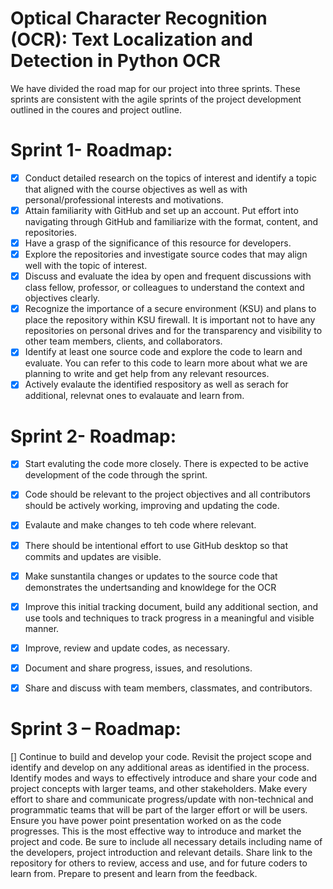 # Optical Character Recognition (OCR): Text Localization and Detection in Python OCR

We have divided the road map for our project into three sprints. These sprints are consistent with the agile sprints of the project development outlined in the coures and project outline. 

# Sprint 1- Roadmap: 
- [x] Conduct detailed research on the topics of interest and identify a topic that aligned with the course objectives as well as with personal/professional interests and motivations. 
- [x] Attain familiarity with GitHub and set up an account. Put effort into navigating through GitHub and familiarize with the format, content, and repositories.
- [x] Have a grasp of the significance of this resource for developers.
- [x] Explore the repositories and investigate source codes that may align well with the topic of interest.
- [x] Discuss and evaluate the idea by open and frequent discussions with class fellow, professor, or colleagues to understand the context and objectives clearly.
- [x] Recognize the importance of a secure environment (KSU) and plans to place the repository within KSU firewall. It is important not to have any repositories on personal drives and for the transparency and visibility to other team members, clients, and collaborators.
- [x] Identify at least one source code and explore the code to learn and evaluate. You can refer to this code to learn more about what we are planning to write and get help from any relevant resources.
- [x] Actively evalaute the identified respository as well as serach for additional, relevnat ones to evalauate and learn from.

# Sprint 2- Roadmap: 
- [x] Start evaluting the code more closely. There is expected to be active development of the code through the sprint.
- [x] Code should be relevant to the project objectives and all contributors should be actively working, improving and updating the code.
- [x] Evalaute and make changes to teh code where relevant. 
- [x] There should be intentional effort to use GitHub desktop so that commits and updates are visible.
- [x] Make sunstantila changes or updates to the source code that demonstrates the undertsanding and knowldege for the OCR
- [x] Improve this initial tracking document, build any additional section, and use tools and techniques to track progress in a meaningful and visible manner.
- [x] Improve, review and update codes, as necessary. 
- [x] Document and share progress, issues, and resolutions.
- [x] Share and discuss with team members, classmates, and contributors. 


# Sprint 3 – Roadmap: 
[] Continue to build and develop your code. Revisit the project scope and identify and develop on any additional areas as identified in the process.
Identify modes and ways to effectively introduce and share your code and project concepts with larger teams, and other stakeholders. 
Make every effort to share and communicate progress/update with non-technical and programmatic teams that will be part of the larger effort or will be users. 
Ensure you have power point presentation worked on as the code progresses. This is the most effective way to introduce and market the project and code. Be sure to include all necessary details including name of the developers, project introduction and relevant details.
Share link to the repository for others to review, access and use, and for future coders to learn from. 
Prepare to present and learn from the feedback. 

